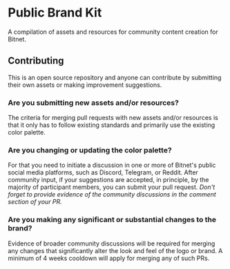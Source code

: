 # Public Brand Kit

A compilation of assets and resources for community content creation for Bitnet.

## Contributing

This is an open source repository and anyone can contribute by submitting their own assets or making improvement suggestions.  
  
### Are you submitting new assets and/or resources?

The criteria for merging pull requests with new assets and/or resources is that it only has to follow existing standards and primarily use the existing color palette.

### Are you changing or updating the color palette?

For that you need to initiate a discussion in one or more of Bitnet's public social media platforms, such as Discord, Telegram, or Reddit. After community input, if your suggestions are accepted, in principle, by the majority of participant members, you can submit your pull request. *Don't forget to provide evidence of the community discussions in the comment section of your PR.*

### Are you making any significant or substantial changes to the brand?

Evidence of broader community discussions will be required for merging any changes that significantly alter the look and feel of the logo or brand. A minimum of 4 weeks cooldown will apply for merging any of such PRs.